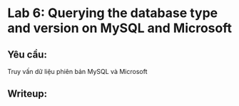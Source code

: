 # Lab 6: Querying the database type and version on MySQL and Microsoft

## Yêu cầu: 

Truy vấn dữ liệu phiên bản MySQL và Microsoft

## Writeup: 





